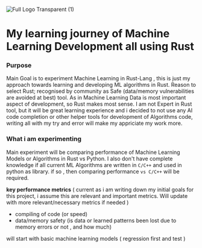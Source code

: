 ![Full Logo Transparent (1)](https://github.com/user-attachments/assets/a4d1ae3c-0e02-4d2a-8376-a9342bbd01e9)
# My learning journey of Machine Learning Development all using Rust

### Purpose 
Main Goal is to experiment Machine Learning in Rust-Lang , this is just my approach towards learning and developing ML algorithms in Rust. Reason to select Rust; recognised by community as Safe (data/memory vulnerabilities are avoided at best) tool. As in Machine Learning Data is most important aspect of development, so Rust makes most sense.
I am not Expert in Rust tool, but it will be great learning experience and i decided to not use any AI code completion or other helper tools for development of Algorithms code, writing all with my try and error will make my appriciate my work more.

### What i am experimenting 
Main experiment will be comparing performance of Machine Learning Models or Algorithms in Rust vs Python. I also don't have complete knowledge if all current ML Algorithms are written in `C/C++` and used in python as library. if so , then comparing performance `vs C/C++` will be required.

**key performance metrics** ( current as i am writing down my initial goals for this project, i assume this are relevant and important metrics. Will update with more relevant/necessary metrics if needed )

 - compiling of code (or speed)
 - data/memory safety (is data or learned patterns been lost due to memory errors or not , and how much)

will start with basic machine learning models ( regression first and test )

